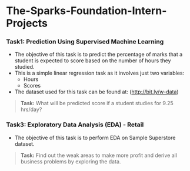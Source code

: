 # The-Sparks-Foundation-Intern-Projects

### **Task1:** Prediction Using Supervised Machine Learning
- The objective of this task is to predict the percentage of marks that a student is expected to score based on the number of hours they studied.
- This is a simple linear regression task as it involves just two variables:
  * Hours 
  * Scores 
- The dataset used for this task can be found at: (http://bit.ly/w-data)

 > **Task:** What will be predicted score if a student studies for 9.25 hrs/day?


### **Task3:** Exploratory Data Analysis (EDA) - Retail
- The objective of this task is to perform EDA on Sample Superstore dataset.
 > **Task:**  Find out the weak areas to make more profit and derive all business problems by exploring the data.

